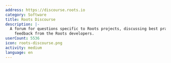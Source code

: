 ```yaml
---
address: https://discourse.roots.io
category: Software
title: Roots Discourse
description: |-
  A forum for questions specific to Roots projects, discussing best practices, and getting
    feedback from the Roots developers.
userCount: 5536
icon: roots-discourse.png
activity: medium
language: en
---
```

